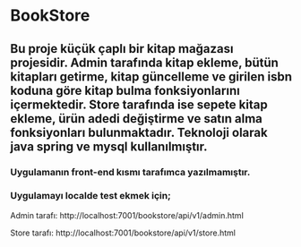 # BookStore

## Bu proje küçük çaplı bir kitap mağazası projesidir. Admin tarafında kitap ekleme, bütün kitapları getirme, kitap güncelleme ve girilen isbn koduna göre kitap bulma fonksiyonlarını içermektedir. Store tarafında ise sepete kitap ekleme, ürün adedi değiştirme ve satın alma fonksiyonları bulunmaktadır. Teknoloji olarak java spring ve mysql kullanılmıştır. 

### Uygulamanın front-end kısmı tarafımca yazılmamıştır.

### Uygulamayı localde test ekmek için;

Admin tarafı: http://localhost:7001/bookstore/api/v1/admin.html

Store tarafı: http://localhost:7001/bookstore/api/v1/store.html
